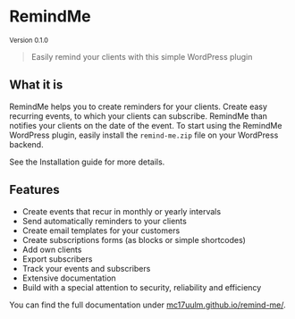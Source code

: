 # RemindMe
<sup>Version 0.1.0</sup>

> Easily remind your clients with this simple WordPress plugin

## What it is

RemindMe helps you to create reminders for your clients. Create easy recurring events, to which your
clients can subscribe. RemindMe than notifies your clients on the date of the event. To start
using the RemindMe WordPress plugin, easily install the `remind-me.zip` file on your WordPress backend.

See the Installation guide for more details.

## Features

- Create events that recur in monthly or yearly intervals
- Send automatically reminders to your clients
- Create email templates for your customers
- Create subscriptions forms (as blocks or simple shortcodes)
- Add own clients
- Export subscribers
- Track your events and subscribers
- Extensive documentation
- Build with a special attention to security, reliability and efficiency

You can find the full documentation under [mc17uulm.github.io/remind-me/](https://mc17uulm.github.io/remind-me/).